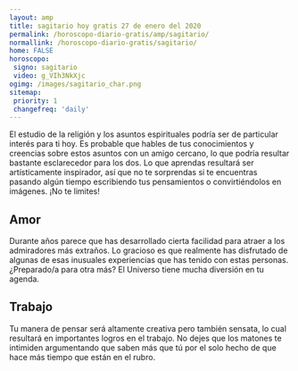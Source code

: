 ```yaml
---
layout: amp
title: sagitario hoy gratis 27 de enero del 2020 
permalink: /horoscopo-diario-gratis/amp/sagitario/
normallink: /horoscopo-diario-gratis/sagitario/
home: FALSE
horoscopo:
 signo: sagitario
 video: g_VIh3NkXjc
ogimg: /images/sagitario_char.png
sitemap:
 priority: 1
 changefreq: 'daily'
---
```



El estudio de la religión y los asuntos espirituales podría ser de particular interés para ti hoy. Es probable que hables de tus conocimientos y creencias sobre estos asuntos con un amigo cercano, lo que podría resultar bastante esclarecedor para los dos. Lo que aprendas resultará ser artísticamente inspirador, así que no te sorprendas si te encuentras pasando algún tiempo escribiendo tus pensamientos o convirtiéndolos en imágenes. ¡No te limites!

## Amor

Durante años parece que has desarrollado cierta facilidad para atraer a los admiradores más extraños. Lo gracioso es que realmente has disfrutado de algunas de esas inusuales experiencias que has tenido con estas personas. ¿Preparado/a para otra más? El Universo tiene mucha diversión en tu agenda.

## Trabajo

Tu manera de pensar será altamente creativa pero también sensata, lo cual resultará en importantes logros en el trabajo. No dejes que los matones te intimiden argumentando que saben más que tú por el solo hecho de que hace más tiempo que están en el rubro.